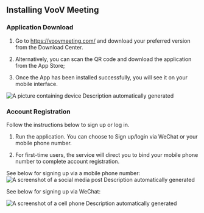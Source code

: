 ## Installing VooV Meeting

 
### Application     Download
1.   Go to https://voovmeeting.com/ and download your preferred version from the Download Center. 

2.   Alternatively, you can scan the QR code and download the application from the App Store;

3.   Once the App has been installed successfully, you will see it on your mobile interface.

![A picture containing device  Description automatically generated](https://main.qcloudimg.com/raw/c400e6e8f67f96044b0319a69b3bb6fb.png)

 

 

### Account Registration

Follow the instructions below to sign up or log in.

1.   Run the application. You can choose to Sign up/login via WeChat or your mobile phone number.

2.  For first-time users, the service will direct you to bind your mobile phone number to complete account registration.

See below for signing up via a mobile phone number:
![A screenshot of a social media post  Description automatically generated](https://main.qcloudimg.com/raw/7756e6e63cda4c7943d7077ee788d12c.png)

See below for signing up via WeChat:

![A screenshot of a cell phone  Description automatically generated](https://main.qcloudimg.com/raw/c9330dc5726cf4d323555a2e0cc02e03.png)



